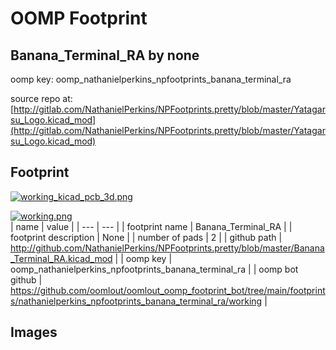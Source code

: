 # OOMP Footprint  
## Banana_Terminal_RA  by none  
  
oomp key: oomp_nathanielperkins_npfootprints_banana_terminal_ra  
  
source repo at: [http://gitlab.com/NathanielPerkins/NPFootprints.pretty/blob/master/Yatagarsu_Logo.kicad_mod](http://gitlab.com/NathanielPerkins/NPFootprints.pretty/blob/master/Yatagarsu_Logo.kicad_mod)  
## Footprint  
  
[![working_kicad_pcb_3d.png](working_kicad_pcb_3d_600.png)](working_kicad_pcb_3d.png)  
  
[![working.png](working_600.png)](working.png)  
| name | value | 
| --- | --- | 
| footprint name | Banana_Terminal_RA | 
| footprint description | None | 
| number of pads | 2 | 
| github path | http://github.com/NathanielPerkins/NPFootprints.pretty/blob/master/Banana_Terminal_RA.kicad_mod | 
| oomp key | oomp_nathanielperkins_npfootprints_banana_terminal_ra | 
| oomp bot github | https://github.com/oomlout/oomlout_oomp_footprint_bot/tree/main/footprints/nathanielperkins_npfootprints_banana_terminal_ra/working | 
## Images  
